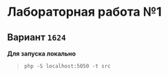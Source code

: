 # Лабораторная работа №1
## Вариант `1624`

**Для запуска локально** 
> `php -S localhost:5050 -t src`
